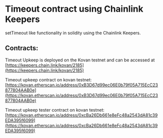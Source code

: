 # Timeout contract using Chainlink Keepers

setTimeout like functionality in solidity using the Chainlink Keepers.

## Contracts:

Timeout Upkeep is deployed on the Kovan testnet and can be accessed at [https://keepers.chain.link/kovan/2185](https://keepers.chain.link/kovan/2185)

Timeout upkeep contract on kovan testnet: [https://kovan.etherscan.io/address/0xB3D67d99ec06E0b79f05A715EcC23877804AAB0e](https://kovan.etherscan.io/address/0xB3D67d99ec06E0b79f05A715EcC23877804AAB0e)

Timeout upkeep tester contract on kovan testnet: [https://kovan.etherscan.io/address/0xcBa26Db661e8eFc48a2543dA81c39EDA395f6099](https://kovan.etherscan.io/address/0xcBa26Db661e8eFc48a2543dA81c39EDA395f6099)
